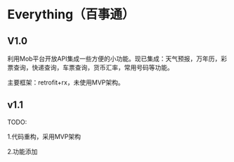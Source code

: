 # Everything（百事通）

## V1.0

利用Mob平台开放API集成一些方便的小功能。现已集成：天气预报，万年历，彩票查询，快递查询，车票查询，货币汇率，常用号码等功能。

主要框架：retrofit+rx，未使用MVP架构。


## v1.1

TODO:

1.代码重构，采用MVP架构

2.功能添加
